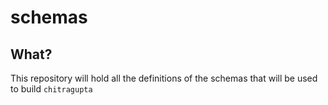 # schemas

## What?
This repository will hold all the definitions of the schemas that will be used to build `chitragupta`
